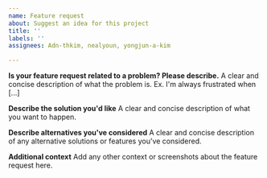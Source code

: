 ```yaml
---
name: Feature request
about: Suggest an idea for this project
title: ''
labels: ''
assignees: Adn-thkim, nealyoun, yongjun-a-kim

---
```


**Is your feature request related to a problem? Please describe.**
A clear and concise description of what the problem is. Ex. I'm always frustrated when [...]

**Describe the solution you'd like**
A clear and concise description of what you want to happen.

**Describe alternatives you've considered**
A clear and concise description of any alternative solutions or features you've considered.

**Additional context**
Add any other context or screenshots about the feature request here.
